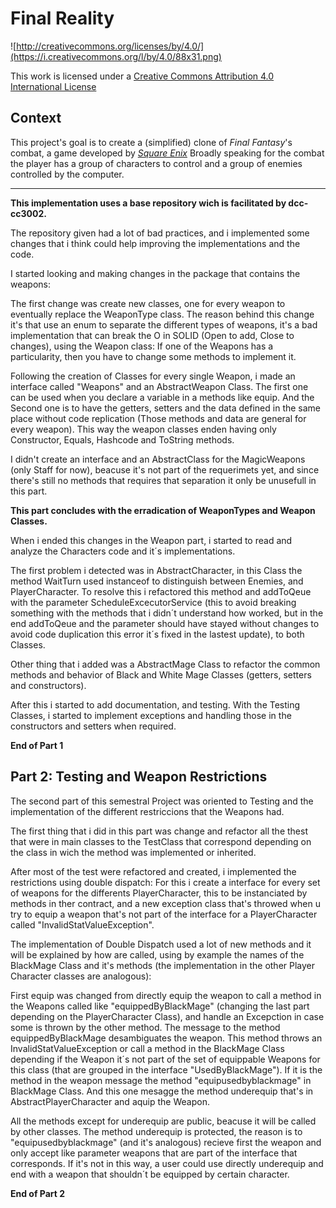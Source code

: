 Final Reality
=============

![http://creativecommons.org/licenses/by/4.0/](https://i.creativecommons.org/l/by/4.0/88x31.png)

This work is licensed under a 
[Creative Commons Attribution 4.0 International License](http://creativecommons.org/licenses/by/4.0/)

Context
-------

This project's goal is to create a (simplified) clone of _Final Fantasy_'s combat, a game developed
by [_Square Enix_](https://www.square-enix.com)
Broadly speaking for the combat the player has a group of characters to control and a group of 
enemies controlled by the computer.

---

**This implementation uses a base repository wich is facilitated by dcc-cc3002.**

The repository given had a lot of bad practices, and i implemented some changes that i think could
help improving the implementations and the code.

I started looking and making changes in the package that contains the weapons:

The first change was create new classes, one for every weapon to eventually replace the WeaponType class.
The reason behind this change it's that use an enum to separate the different types 
of weapons, it's a bad implementation that can break the O in SOLID (Open to add, Close to changes), using the 
Weapon class: 
If one of the Weapons has a particularity, then you have to change some methods to implement it.

Following the creation of Classes for every single Weapon, i made an interface called "Weapons" and
an AbstractWeapon Class. The first one can be used when you declare a variable in a methods like equip.
And the Second one is to have the getters, setters and the data defined in the same place without 
code replication (Those methods and data are general for every weapon). This way the weapon classes
enden having only Constructor, Equals, Hashcode and ToString methods.

I didn't create an interface and an AbstractClass for the MagicWeapons (only Staff for now), beacuse it's not 
part of the requerimets yet, and since there's still no methods that requires that separation it only be unusefull
in this part.

**This part concludes with the erradication of WeaponTypes and Weapon Classes.**

When i ended this changes in the Weapon part, i started to read and analyze the Characters code and it´s
implementations.

The first problem i detected was in AbstractCharacter, in this Class the method WaitTurn used instanceof
to distinguish between Enemies, and PlayerCharacter. To resolve this i refactored this method and addToQeue with 
the parameter ScheduleExcecutorService (this to avoid breaking something with the methods that i didn´t
understand how worked, but in the end addToQeue and the parameter should have stayed without changes
to avoid code duplication this error it´s fixed in the lastest update), to both Classes.

Other thing that i added was a AbstractMage Class to refactor the common methods and behavior
of Black and White Mage Classes (getters, setters and constructors).

After this i started to add documentation, and testing. With the Testing Classes, i started to implement exceptions
and handling those in the constructors and setters when required.

**End of Part 1**

Part 2: Testing and Weapon Restrictions
---
The second part of this semestral Project was oriented to Testing and the implementation of the different
restriccions that the Weapons had. 

The first thing that i did in this part was change and refactor all the thest that were in main classes
 to the TestClass that correspond depending on the class in wich the method was implemented or inherited.

After most of the test were refactored and created, i implemented the restrictions using double dispatch:
For this i create a interface for every set of weapons for the differents PlayerCharacter, this to be instanciated by 
methods in ther contract, and a new exception class that's throwed when u try to equip a weapon that's not part of 
the interface for a PlayerCharacter called "InvalidStatValueException".

The implementation of Double Dispatch used a lot of new methods and it will be explained by how are called, using 
by example the names of the BlackMage Class and it's methods (the implementation in the other Player Character classes
are analogous):

First equip was changed from directly equip the weapon to call a method in the Weapons called like 
"equippedByBlackMage" (changing the last part depending on the PlayerCharacter Class), and handle an Excepction in case 
some is thrown by the other method. The message to the method equippedByBlackMage desambiguates the weapon. This method
throws an InvalidStatValueException or call a method in the BlackMage Class depending 
if the Weapon it´s not part of the set of equippable Weapons for this class (that are grouped in the interface 
"UsedByBlackMage"). If it is the method in the weapon message the method "equipusedbyblackmage" in BlackMage Class.
And this one mesagge the method underequip that's in AbstractPlayerCharacter and aquip the Weapon.

All the methods except for underequip are public, beacuse it will be called by other classes. The method underequip is
protected, the reason is to "equipusedbyblackmage" (and it's analogous) recieve first the weapon and only accept like 
parameter weapons that are part of the interface that corresponds. If it's not in this way, a user could 
use directly underequip and end with a weapon that shouldn´t be equipped by certain character.

**End of Part 2**

